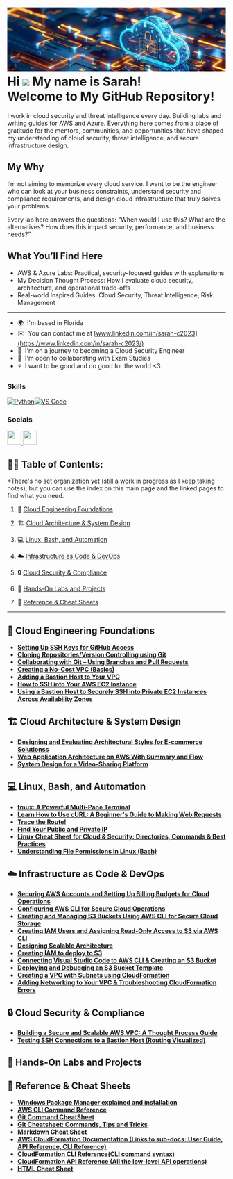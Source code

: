 ![](https://raw.githubusercontent.com/Sylkpac/Files-/refs/heads/main/cropped%20cloud.png)
Hi ![](https://user-images.githubusercontent.com/18350557/176309783-0785949b-9127-417c-8b55-ab5a4333674e.gif) My name is Sarah!    
Welcome to My GitHub Repository!    
================================================================================================================================
I work in cloud security and threat intelligence every day. Building labs and writing guides for AWS and Azure. Everything here comes from a place of gratitude for the mentors, communities, and opportunities that have shaped my understanding of cloud security, threat intelligence, and secure infrastructure design.

## My Why
I’m not aiming to memorize every cloud service. I want to be the engineer who can look at your business constraints, understand security and compliance requirements, and design cloud infrastructure that truly solves your problems.

Every lab here answers the questions: “When would I use this? What are the alternatives? How does this impact security, performance, and business needs?”

## What You’ll Find Here
* AWS & Azure Labs: Practical, security-focused guides with explanations
* My Decision Thought Process: How I evaluate cloud security, architecture, and operational trade-offs
* Real-world Inspired Guides: Cloud Security, Threat Intelligence, Risk Management 

---------------------

* 🌍  I'm based in Florida
* ✉️  You can contact me at [www.linkedin.com/in/sarah-c2023](https://www.linkedin.com/in/sarah-c2023/)
* 🧠  I'm on a journey to becoming a Cloud Security Engineer
* 🤝  I'm open to collaborating with Exam Studies
* ⚡  I want to be good and do good for the world <3

### Skills


<p align="left">
<a href="https://www.python.org/" target="_blank" rel="noreferrer"><img src="https://raw.githubusercontent.com/danielcranney/readme-generator/main/public/icons/skills/python-colored.svg" width="36" height="36" alt="Python" /></a><a href="https://code.visualstudio.com/" target="_blank" rel="noreferrer"><img src="https://raw.githubusercontent.com/danielcranney/readme-generator/main/public/icons/skills/visualstudiocode.svg" width="36" height="36" alt="VS Code" /></a>
</p>


### Socials

<p align="left"> <a href="https://www.github.com/Sylkpac" target="_blank" rel="noreferrer"> <picture> <source media="(prefers-color-scheme: dark)" srcset="https://raw.githubusercontent.com/danielcranney/readme-generator/main/public/icons/socials/github-dark.svg" /> <source media="(prefers-color-scheme: light)" srcset="https://raw.githubusercontent.com/danielcranney/readme-generator/main/public/icons/socials/github.svg" /> <img src="https://raw.githubusercontent.com/danielcranney/readme-generator/main/public/icons/socials/github.svg" width="32" height="32" /> </picture> </a> <a href="https://www.linkedin.com/in/sarah-camacho2023" target="_blank" rel="noreferrer"> <picture> <source media="(prefers-color-scheme: dark)" srcset="https://raw.githubusercontent.com/danielcranney/readme-generator/main/public/icons/socials/linkedin-dark.svg" /> <source media="(prefers-color-scheme: light)" srcset="https://raw.githubusercontent.com/danielcranney/readme-generator/main/public/icons/socials/linkedin.svg" /> <img src="https://raw.githubusercontent.com/danielcranney/readme-generator/main/public/icons/socials/linkedin.svg" width="32" height="32" /> </picture> </a></p>

<h2>👨‍💻 Table of Contents:</h2>
*There's no set organization yet (still a work in progress as I keep taking notes), but you can use the index on this main page and the linked pages to find what you need.

1. 🚀 [Cloud Engineering Foundations](#cloud_engineering_foundations)

2. 🏗️ [Cloud Architecture & System Design](#version_control_architecture)

3. 💻 [Linux, Bash, and Automation](#linux_bash_automation)

4. ☁️ [Infrastructure as Code & DevOps](#infrastructure_devops)

5. 🔒 [Cloud Security & Compliance](#cloud_security_essentials)

6. 🧪 [Hands-On Labs and Projects](#hands_on_labs_projects)

7. 🔗 [Reference & Cheat Sheets](#useful_resources)

------------------------------------------------------

## 🚀 Cloud Engineering Foundations<a name="cloud_engineering_foundations"></a>
- <b>[Setting Up SSH Keys for GitHub Access](https://github.com/Sylkpac/Github)<b>
- <b>[Cloning Repositories/Version Controlling using Git](https://github.com/Sylkpac/Github/blob/main/README.md#version-controlling-using-git)<b>
- <b>[Collaborating with Git – Using Branches and Pull Requests](https://github.com/Sylkpac/Github/blob/main/README.md#collaborating-with-git--using-branches-and-pull-requests)<b>
- <b>[Creating a No-Cost VPC (Basics)](https://github.com/Sylkpac/Github/blob/main/README.md#createvpc)<b>
- <b>[Adding a Bastion Host to Your VPC](https://github.com/Sylkpac/AWS/blob/main/README.md#bastionvpc)<b>
- <b>[How to SSH into Your AWS EC2 Instance](https://github.com/Sylkpac/AWS/blob/main/README.md#sshec2)<b>
- <b>[Using a Bastion Host to Securely SSH into Private EC2 Instances Across Availability Zones](https://github.com/Sylkpac/AWS/blob/main/README.md#sshprivate)<b>

## 🏗️ Cloud Architecture & System Design<a name="version_control_architecture"></a>
- <b>[Designing and Evaluating Architectural Styles for E-commerce Solutionss](https://github.com/Sylkpac/AWS/tree/main?tab=readme-ov-file#ecommerce_styles)<b>
- <b>[Web Application Architecture on AWS With Summary and Flow](https://github.com/Sylkpac/AWS/blob/main/README.md#webapp_arch)
- <b>[System Design for a Video-Sharing Platform](https://github.com/Sylkpac/AWS/blob/main/README.md#video_sharing_platform)

## 💻 Linux, Bash, and Automation<a name="linux_bash_automation"></a>
- <b>[tmux: A Powerful Multi-Pane Terminal](https://github.com/Sylkpac/tmux)<b>
- <b>[Learn How to Use cURL: A Beginner's Guide to Making Web Requests](https://github.com/Sylkpac/cURL)<b>
- <b>[Trace the Route!](https://github.com/Sylkpac/traceroute)<b>
- <b>[Find Your Public and Private IP](https://github.com/Sylkpac/Find-your-Public-IP/tree/main)<b>
- <b>[Linux Cheat Sheet for Cloud & Security: Directories, Commands & Best Practices](https://github.com/Sylkpac/Linux/blob/main/README.md#linuxcheatsheet)<b>
- <b>[Understanding File Permissions in Linux (Bash)](https://github.com/Sylkpac/Linux/blob/main/README.md#filelinux)<b>

## ☁️ Infrastructure as Code & DevOps<a name="infrastructure_devops"></a>
- <b>[Securing AWS Accounts and Setting Up Billing Budgets for Cloud Operations](https://github.com/Sylkpac/AWS/blob/main/README.md#securing_aws_accounts)<b>
- <b>[Configuring AWS CLI for Secure Cloud Operations](https://github.com/Sylkpac/AWS/blob/main/README.md#configuring-aws-cli)<b>
- <b>[Creating and Managing S3 Buckets Using AWS CLI for Secure Cloud Storage](https://github.com/Sylkpac/AWS/blob/main/README.md#creating_s3)
- <b>[Creating IAM Users and Assigning Read-Only Access to S3 via AWS CLI](https://github.com/Sylkpac/AWS/blob/main/README.md#creating_iam)
- <b>[Designing Scalable Architecture](https://github.com/Sylkpac/AWS/blob/main/README.md#designing_scalable_architecture)
- <b>[Creating IAM to deploy to S3](https://github.com/Sylkpac/AWS/blob/main/README.md#iamtos3)
- <b>[Connecting Visual Studio Code to AWS CLI & Creating an S3 Bucket](https://github.com/Sylkpac/AWS/blob/main/README.md#vscaws)
- <b>[Deploying and Debugging an S3 Bucket Template](https://github.com/Sylkpac/AWS/blob/main/README.md#deploydebug)
- <b>[Creating a VPC with Subnets using CloudFormation](https://github.com/Sylkpac/AWS/blob/main/README.md#vpcwsubnets)
- <b>[Adding Networking to Your VPC & Troubleshooting CloudFormation Errors](https://github.com/Sylkpac/AWS/blob/main/README.md#vpcnetwork)

## 🔒 Cloud Security & Compliance<a name="cloud_security_essentials"></a>
- <b>[Building a Secure and Scalable AWS VPC: A Thought Process Guide](https://github.com/Sylkpac/Security/blob/main/README.md#buildingvpc)
- <b> [Testing SSH Connections to a Bastion Host (Routing Visualized)](https://github.com/Sylkpac/Security/blob/main/README.md#sshtest)<b>

## 🧪 Hands-On Labs and Projects<a name="hands_on_labs_projects"></a>

## 🔗 Reference & Cheat Sheets<a name="useful_resources"></a>
- <b> [Windows Package Manager explained and installation](https://youtu.be/7Eiuvy5_dh8?si=PCtAZ7XT5jSe6vRK)<b>
- <b> [AWS CLI Command Reference](https://docs.aws.amazon.com/cli/latest/)<b>
- <b> [Git Command CheatSheet](https://soleyman.notion.site/Git-Cheatsheet-Cloud-Engineer-Academy-140e857569c380b0aa0fcf1cc42ef643)
- <b> [Git Cheatsheet: Commands, Tips and Tricks](https://jdsalaro.com/cheatsheet/git/index.html)
- <b> [Markdown Cheat Sheet](https://www.markdownguide.org/cheat-sheet/)
- <b> [AWS CloudFormation Documentation (Links to sub-docs: User Guide, API Reference, CLI Reference)](https://docs.aws.amazon.com/cloudformation/)
- <b> [CloudFormation CLI Reference(CLI command syntax)](https://docs.aws.amazon.com/cli/latest/reference/cloudformation/)
- <b> [CloudFormation API Reference (All the low-level API operations)](https://docs.aws.amazon.com/AWSCloudFormation/latest/APIReference/Welcome.html)
- <b> [HTML Cheat Sheet](https://web.stanford.edu/group/csp/cs21/htmlcheatsheet.pdf)


